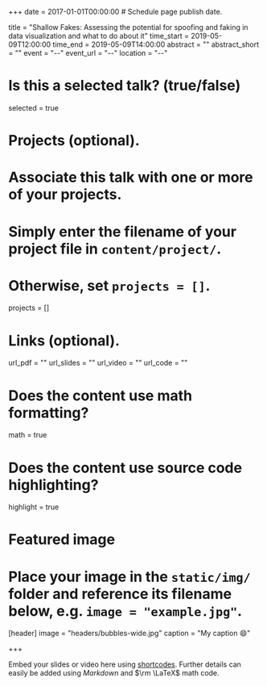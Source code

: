 +++
date = 2017-01-01T00:00:00  # Schedule page publish date.

title = "Shallow Fakes:  Assessing the potential for spoofing and faking in data visualization and what to do about it"
time_start = 2019-05-09T12:00:00
time_end = 2019-05-09T14:00:00
abstract = ""
abstract_short = ""
event = "--"
event_url = "--"
location = "--"

# Is this a selected talk? (true/false)
selected = true

# Projects (optional).
#   Associate this talk with one or more of your projects.
#   Simply enter the filename of your project file in `content/project/`.
#   Otherwise, set `projects = []`.
projects = []

# Links (optional).
url_pdf = ""
url_slides = ""
url_video = ""
url_code = ""

# Does the content use math formatting?
math = true

# Does the content use source code highlighting?
highlight = true

# Featured image
# Place your image in the `static/img/` folder and reference its filename below, e.g. `image = "example.jpg"`.
[header]
image = "headers/bubbles-wide.jpg"
caption = "My caption :smile:"

+++

Embed your slides or video here using [shortcodes](https://sourcethemes.com/academic/post/writing-markdown-latex/). Further details can easily be added using *Markdown* and $\rm \LaTeX$ math code.
